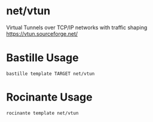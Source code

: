 # net/vtun
Virtual Tunnels over TCP/IP networks with traffic shaping
https://vtun.sourceforge.net/

# Bastille Usage
```shell
bastille template TARGET net/vtun
```

# Rocinante Usage
```shell
rocinante template net/vtun
```
